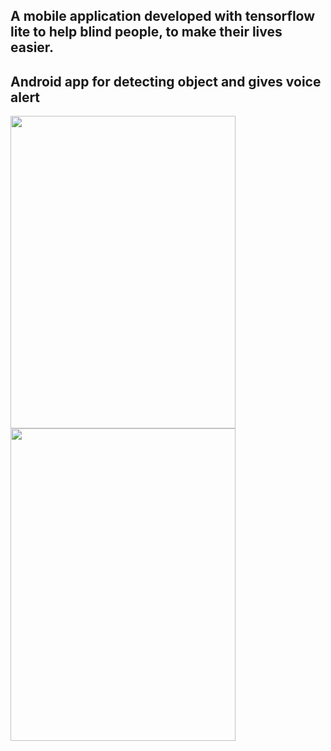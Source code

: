 
## A mobile application developed with tensorflow lite to help blind people, to make their lives easier.

## Android app for detecting object and gives voice alert  
<img src="E:\Indirilenler\IT DESIGN PROJECT - tflitemobilearzu\IT DESIGN PROJECT - tflitemobilearzu\app\src\main\res\drawabless1.jpg" width="360" height="500">

<img src="app/src/main/res/drawable/ss2.jpg" width="360" height="500">


